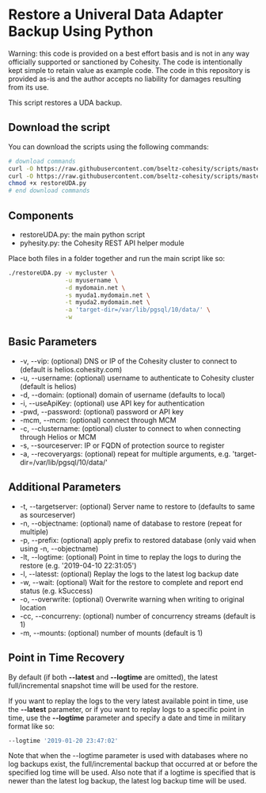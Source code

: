 # Restore a Univeral Data Adapter Backup Using Python

Warning: this code is provided on a best effort basis and is not in any way officially supported or sanctioned by Cohesity. The code is intentionally kept simple to retain value as example code. The code in this repository is provided as-is and the author accepts no liability for damages resulting from its use.

This script restores a UDA backup.

## Download the script

You can download the scripts using the following commands:

```bash
# download commands
curl -O https://raw.githubusercontent.com/bseltz-cohesity/scripts/master/python/restoreUDA/restoreUDA.py
curl -O https://raw.githubusercontent.com/bseltz-cohesity/scripts/master/python/pyhesity.py
chmod +x restoreUDA.py
# end download commands
```

## Components

* restoreUDA.py: the main python script
* pyhesity.py: the Cohesity REST API helper module

Place both files in a folder together and run the main script like so:

```bash
./restoreUDA.py -v mycluster \
                -u myusername \
                -d mydomain.net \
                -s myuda1.mydomain.net \
                -t myuda2.mydomain.net \
                -a 'target-dir=/var/lib/pgsql/10/data/' \
                -w
```

## Basic Parameters

* -v, --vip: (optional) DNS or IP of the Cohesity cluster to connect to (default is helios.cohesity.com)
* -u, --username: (optional) username to authenticate to Cohesity cluster (default is helios)
* -d, --domain: (optional) domain of username (defaults to local)
* -i, --useApiKey: (optional) use API key for authentication
* -pwd, --password: (optional) password or API key
* -mcm, --mcm: (optional) connect through MCM
* -c, --clustername: (optional) cluster to connect to when connecting through Helios or MCM
* -s, --sourceserver: IP or FQDN of protection source to register
* -a, --recoveryargs: (optional) repeat for multiple arguments, e.g. 'target-dir=/var/lib/pgsql/10/data/'

## Additional Parameters

* -t, --targetserver: (optional) Server name to restore to (defaults to same as sourceserver)
* -n, --objectname: (optional) name of database to restore (repeat for multiple)
* -p, --prefix: (optional) apply prefix to restored database (only vaid when using -n, --objectname)
* -lt, --logtime: (optional) Point in time to replay the logs to during the restore (e.g. '2019-04-10 22:31:05')
* -l, --latesst: (optional) Replay the logs to the latest log backup date
* -w, --wait: (optional) Wait for the restore to complete and report end status (e.g. kSuccess)
* -o, --overwrite: (optional) Overwrite warning when writing to original location
* -cc, --concurreny: (optional) number of concurrency streams (default is 1)
* -m, --mounts: (optional) number of mounts (default is 1)

## Point in Time Recovery

By default (if both **--latest** and **--logtime** are omitted), the latest full/incremental snapshot time will be used for the restore.

If you want to replay the logs to the very latest available point in time, use the **--latest** parameter, or if you want to replay logs to a specific point in time, use the **--logtime** parameter and specify a date and time in military format like so:

```bash
--logtime '2019-01-20 23:47:02'
```

Note that when the --logtime parameter is used with databases where no log backups exist, the full/incremental backup that occurred at or before the specified log time will be used. Also note that if a logtime is specified that is newer than the latest log backup, the latest log backup time will be used.
